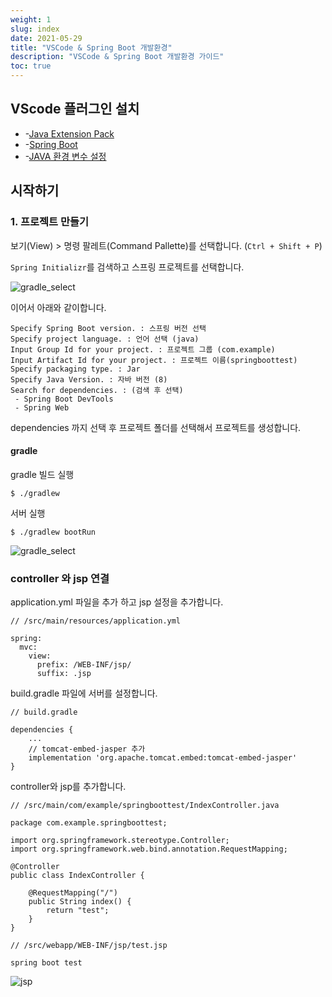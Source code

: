 ```yaml
---
weight: 1
slug: index
date: 2021-05-29
title: "VSCode & Spring Boot 개발환경"
description: "VSCode & Spring Boot 개발환경 가이드"
toc: true
---
```


## VScode 플러그인 설치

- -[Java Extension Pack](/docs/etc/etc/vscode/#java)
- -[Spring Boot](/docs/etc/etc/vscode/#spring-boot)
- -[JAVA 환경 변수 설정](/docs/infra/os/window/#java)


## 시작하기

### 1. 프로젝트 만들기

보기(View) > 명령 팔레트(Command Pallette)를 선택합니다. (`Ctrl + Shift + P`)

`Spring Initializr`를 검색하고 스프링 프로젝트를 선택합니다.

![gradle_select](/docs/back/spring/boot/vscodesetting/gradle_select.png)

이어서 아래와 같이합니다.

```
Specify Spring Boot version. : 스프링 버전 선택
Specify project language. : 언어 선택 (java)
Input Group Id for your project. : 프로젝트 그룹 (com.example)
Input Artifact Id for your project. : 프로젝트 이름(springboottest)
Specify packaging type. : Jar
Specify Java Version. : 자바 버전 (8)
Search for dependencies. : (검색 후 선택)
 - Spring Boot DevTools
 - Spring Web
```
dependencies 까지 선택 후 프로젝트 폴더를 선택해서 프로젝트를 생성합니다.


#### gradle

gradle 빌드 실행
```
$ ./gradlew 
```

서버 실행
```
$ ./gradlew bootRun
```
![gradle_select](/docs/back/spring/boot/vscodesetting/start.png)


### controller 와 jsp 연결

application.yml 파일을 추가 하고 jsp 설정을 추가합니다.
```
// /src/main/resources/application.yml

spring:
  mvc:
    view:
      prefix: /WEB-INF/jsp/
      suffix: .jsp
```

build.gradle 파일에 서버를 설정합니다.
```
// build.gradle

dependencies {
    ...
    // tomcat-embed-jasper 추가
	implementation 'org.apache.tomcat.embed:tomcat-embed-jasper'
}

```

controller와 jsp를 추가합니다.
```
// /src/main/com/example/springboottest/IndexController.java

package com.example.springboottest;

import org.springframework.stereotype.Controller;
import org.springframework.web.bind.annotation.RequestMapping;

@Controller
public class IndexController {

    @RequestMapping("/") 
    public String index() {
        return "test";
    }
}
```

```
// /src/webapp/WEB-INF/jsp/test.jsp

spring boot test
```
![jsp](/docs/back/spring/boot/vscodesetting/jsp.png)